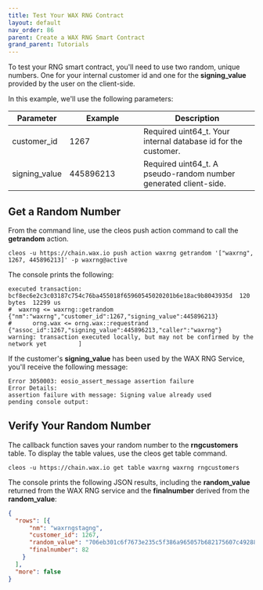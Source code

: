 ```yaml
---
title: Test Your WAX RNG Contract
layout: default
nav_order: 86
parent: Create a WAX RNG Smart Contract
grand_parent: Tutorials
---
```


To test your RNG smart contract, you'll need to use two random, unique numbers. One for your internal customer id and one for the **signing_value** provided by the user on the client-side.

In this example, we'll use the following parameters:

<table>
<thead> 
<tr>
<th style="width:15%">Parameter</th>
<th style="width:30%">Example</th>
<th>Description</th>
</tr>
</thead>

<tbody>
<tr>
<td>customer_id</td>
<td>1267</td>
<td>Required <span class="codeSample">uint64_t</span>. Your internal database id for the customer.</td>
</tr>

<tr>
<td>signing_value</td>
<td>445896213</td>
<td>Required <span class="codeSample">uint64_t</span>. A pseudo-random number generated client-side.</td>
</tr>

</tbody>
</table>

## Get a Random Number

From the command line, use the <span class="codeSample">cleos push action</span> command to call the **getrandom** action.

```shell
cleos -u https://chain.wax.io push action waxrng getrandom '["waxrng", 1267, 445896213]' -p waxrng@active
```

The console prints the following:

```shell
executed transaction: bcf8ec6e2c3c03187c754c76ba455018f65960545020201b6e18ac9b8043935d  120 bytes  12299 us
#  waxrng <= waxrng::getrandom    {"nm":"waxrng","customer_id":1267,"signing_value":445896213}
#      orng.wax <= orng.wax::requestrand        {"assoc_id":1267,"signing_value":445896213,"caller":"waxrng"}
warning: transaction executed locally, but may not be confirmed by the network yet         ]
```

If the customer's **signing_value** has been used by the WAX RNG Service, you'll receive the following message:

```shell
Error 3050003: eosio_assert_message assertion failure
Error Details:
assertion failure with message: Signing value already used
pending console output:
```

## Verify Your Random Number

The callback function saves your random number to the **rngcustomers** table. To display the table values, use the <span class="codeSample">cleos get table</span> command.

```shell
cleos -u https://chain.wax.io get table waxrng waxrng rngcustomers
```

The console prints the following JSON results, including the **random_value** returned from the WAX RNG service and the **finalnumber** derived from the **random_value**:

```json
{
  "rows": [{
      "nm": "waxrngstagng",
      "customer_id": 1267,
      "random_value": "706eb301c6f7673e235c5f386a965057b682175607c4928850c0073a3cdbc4de",
      "finalnumber": 82
    }
  ],
  "more": false
}     
```